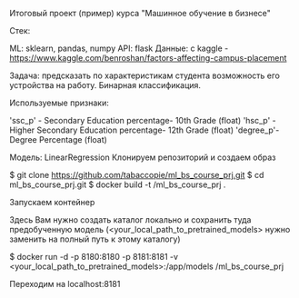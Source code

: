 Итоговый проект (пример) курса "Машинное обучение в бизнесе"

Стек:

ML: sklearn, pandas, numpy API: flask 
Данные: с kaggle - https://www.kaggle.com/benroshan/factors-affecting-campus-placement

Задача: предсказать по характеристикам студента возможность его устройства на работу. Бинарная классификация.

Используемые признаки:

'ssc_p' - Secondary Education percentage- 10th Grade (float)
'hsc_p' - Higher Secondary Education percentage- 12th Grade (float)
'degree_p'- Degree Percentage (float)



Модель: LinearRegression
Клонируем репозиторий и создаем образ

$ git clone https://github.com/tabaccopie/ml_bs_course_prj.git
$ cd ml_bs_course_prj.git
$ docker build -t <user>/ml_bs_course_prj .

Запускаем контейнер

Здесь Вам нужно создать каталог локально и сохранить туда предобученную модель (<your_local_path_to_pretrained_models> нужно заменить на полный путь к этому каталогу)

$ docker run -d -p 8180:8180 -p 8181:8181 -v <your_local_path_to_pretrained_models>:/app/models 
<user>/ml_bs_course_prj

Переходим на localhost:8181

